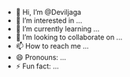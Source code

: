 - 👋 Hi, I’m @Deviljaga
- 👀 I’m interested in ...
- 🌱 I’m currently learning ...
- 💞️ I’m looking to collaborate on ...
- 📫 How to reach me ...
- 😄 Pronouns: ...
- ⚡ Fun fact: ...

<!---
Deviljaga/Deviljaga is a ✨ special ✨ repository because its `README.md` (this file) appears on your GitHub profile.
You can click the Preview link to take a look at your changes.
--->
